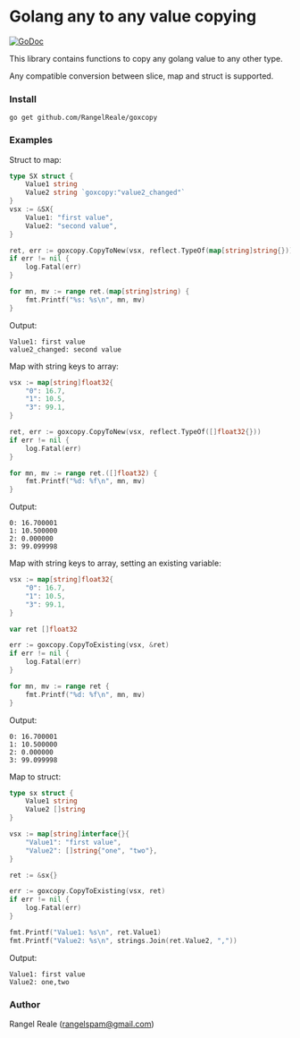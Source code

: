 # Golang any to any value copying

[![GoDoc](https://godoc.org/github.com/RangelReale/goxcopy?status.svg)](https://godoc.org/github.com/RangelReale/goxcopy)

This library contains functions to copy any golang value to any other type.

Any compatible conversion between slice, map and struct is supported.

### Install

```
go get github.com/RangelReale/goxcopy
```

### Examples

Struct to map:
```go
type SX struct {
    Value1 string
    Value2 string `goxcopy:"value2_changed"`
}
vsx := &SX{
    Value1: "first value",
    Value2: "second value",
}

ret, err := goxcopy.CopyToNew(vsx, reflect.TypeOf(map[string]string{}))
if err != nil {
    log.Fatal(err)
}

for mn, mv := range ret.(map[string]string) {
    fmt.Printf("%s: %s\n", mn, mv)
}
```
Output:
```
Value1: first value
value2_changed: second value
```

Map with string keys to array:
```go
vsx := map[string]float32{
    "0": 16.7,
    "1": 10.5,
    "3": 99.1,
}

ret, err := goxcopy.CopyToNew(vsx, reflect.TypeOf([]float32{}))
if err != nil {
    log.Fatal(err)
}

for mn, mv := range ret.([]float32) {
    fmt.Printf("%d: %f\n", mn, mv)
}
```
Output:
```
0: 16.700001
1: 10.500000
2: 0.000000
3: 99.099998
```

Map with string keys to array, setting an existing variable:
```go
vsx := map[string]float32{
    "0": 16.7,
    "1": 10.5,
    "3": 99.1,
}

var ret []float32

err := goxcopy.CopyToExisting(vsx, &ret)
if err != nil {
    log.Fatal(err)
}

for mn, mv := range ret {
    fmt.Printf("%d: %f\n", mn, mv)
}
```
Output:
```
0: 16.700001
1: 10.500000
2: 0.000000
3: 99.099998
```

Map to struct:
```go
type sx struct {
    Value1 string
    Value2 []string
}

vsx := map[string]interface{}{
    "Value1": "first value",
    "Value2": []string{"one", "two"},
}

ret := &sx{}

err := goxcopy.CopyToExisting(vsx, ret)
if err != nil {
    log.Fatal(err)
}

fmt.Printf("Value1: %s\n", ret.Value1)
fmt.Printf("Value2: %s\n", strings.Join(ret.Value2, ","))
```
Output:
```
Value1: first value
Value2: one,two
```


### Author

Rangel Reale (rangelspam@gmail.com) 
